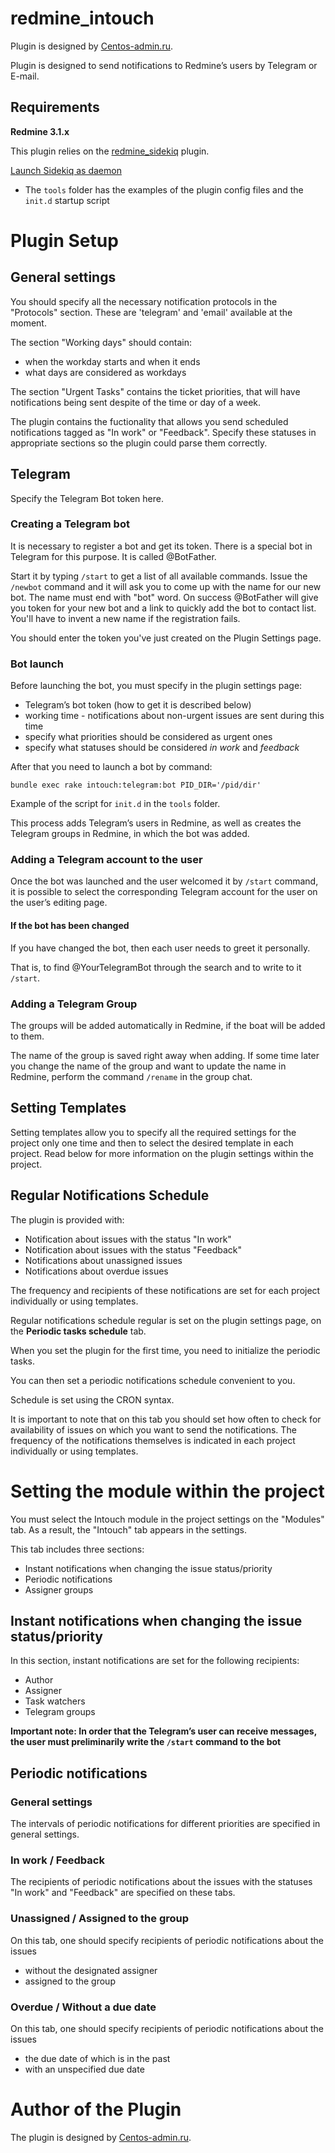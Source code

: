 # redmine_intouch

Plugin is designed by [Centos-admin.ru](http://centos-admin.ru/).

Plugin is designed to send notifications to Redmine’s users by Telegram or E-mail.

## Requirements

**Redmine 3.1.x**

This plugin relies on the [redmine_sidekiq](https://github.com/ogom/redmine_sidekiq) plugin.

[Launch Sidekiq as daemon](https://github.com/mperham/sidekiq/wiki/Deployment#daemonization)

* The `tools` folder has the examples of the plugin config files and the `init.d` startup script

# Plugin Setup

## General settings

You should specify all the necessary notification protocols in the "Protocols" section. These are 'telegram' and 'email' available at the moment.

The section "Working days" should contain: 

* when the workday starts and when it ends
* what days are considered as workdays

The section "Urgent Tasks" contains the ticket priorities, that will have notifications being sent despite of the time or day of a week.

The plugin contains the fuctionality that allows you send scheduled notifications tagged as "In work" or "Feedback". Specify these statuses in appropriate sections so the plugin could parse them correctly.

## Telegram

Specify the Telegram Bot token here.

### Creating a Telegram bot

It is necessary to register a bot and get its token. There is a special bot in Telegram for this purpose. It is called @BotFather.

Start it by typing `/start` to get a list of all available commands.
Issue the  `/newbot` command and it will ask you to come up with the name for our new bot.
The name must end with "bot" word.
On success @BotFather will give you token for your new bot and a link to quickly add the bot to contact list.
You'll have to invent a new name if the registration fails.

You should enter the token you've just created on the Plugin Settings page.

### Bot launch

Before launching the bot, you must specify in the plugin settings page:

* Telegram’s bot token (how to get it is described below)
* working time - notifications about non-urgent issues are sent during this time
* specify what priorities should be considered as urgent ones
* specify what statuses should be considered _in work_ and _feedback_

After that you need to launch a bot by command:

```shell
bundle exec rake intouch:telegram:bot PID_DIR='/pid/dir'
```

Example of the script for `init.d` in the `tools` folder.

This process adds Telegram’s users in Redmine, as well as creates the Telegram groups in Redmine,
in which the bot was added.

### Adding a Telegram account to the user

Once the bot was launched and the user welcomed it by `/start` command,
it is possible to select the corresponding Telegram account for the user on the user’s editing page.

#### If the bot has been changed

If you have changed the bot, then each user needs to greet it personally.

That is, to find @YourTelegramBot through the search and to write to it `/start`.

### Adding a Telegram Group

The groups will be added automatically in Redmine, if the boat will be added to them.

The name of the group is saved right away when adding.
If some time later you change the name of the group and want to update the name in Redmine,
perform the command `/rename` in the group chat.

## Setting Templates

Setting templates allow you to specify all the required settings for the project only one time
and then to select the desired template in each project.
Read below for more information on the plugin settings within the project.


## Regular Notifications Schedule

The plugin is provided with:

* Notification about issues with the status "In work"
* Notification about issues with the status "Feedback"
* Notifications about unassigned issues
* Notifications about overdue issues

The frequency and recipients of these notifications are set for each project individually or using templates.

Regular notifications schedule regular is set on the plugin settings page, on the **Periodic tasks schedule** tab.

When you set the plugin for the first time, you need to initialize the periodic tasks.

You can then set a periodic notifications schedule convenient to you.

Schedule is set using the CRON syntax.

It is important to note that on this tab you should set how often to check for availability of issues on which
you want to send the notifications.
The frequency of the notifications themselves is indicated in each project individually or using templates.

# Setting the module within the project

You must select the Intouch module in the project settings on the "Modules" tab.
As a result, the "Intouch" tab appears in the settings.

This tab includes three sections:

* Instant notifications when changing the issue status/priority
* Periodic notifications
* Assigner groups

## Instant notifications when changing the issue status/priority

In this section, instant notifications are set for the following recipients:

* Author
* Assigner
* Task watchers
* Telegram groups

**Important note: In order that the Telegram’s user can receive messages,
the user must preliminarily write the `/start` command to the bot**

## Periodic notifications

### General settings

The intervals of periodic notifications for different priorities are specified in general settings.

### In work / Feedback

The recipients of periodic notifications about the issues with the statuses
"In work" and "Feedback" are specified on these tabs.

### Unassigned / Assigned to the group

On this tab, one should specify recipients of periodic notifications about the issues

* without the designated assigner
* assigned to the group

### Overdue / Without a due date

On this tab, one should specify recipients of periodic notifications about the issues

* the due date of which is in the past
* with an unspecified due date

# Author of the Plugin

The plugin is designed by [Centos-admin.ru](http://centos-admin.ru/).
